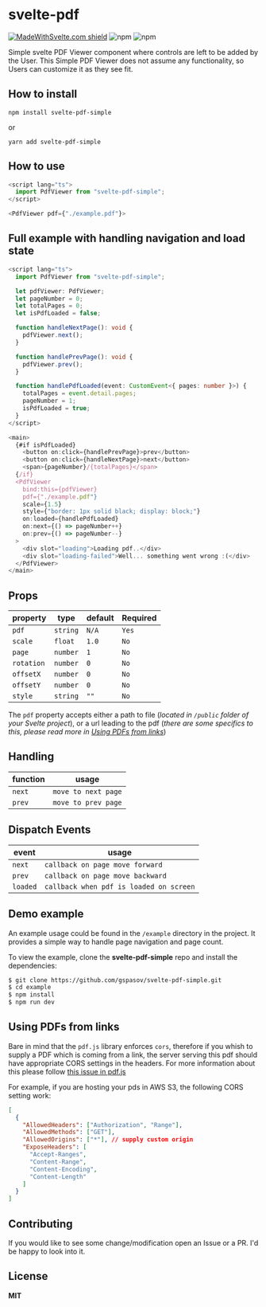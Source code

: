 # svelte-pdf

[![MadeWithSvelte.com shield](https://madewithsvelte.com/storage/repo-shields/2346-shield.svg)](https://madewithsvelte.com/p/svelte-pdf/shield-link)
![npm](https://img.shields.io/npm/dw/svelte-pdf-simple?style=flat-square)
![npm](https://img.shields.io/npm/v/svelte-pdf-simple?style=flat-square)

Simple svelte PDF Viewer component where controls are left to be added by the User.
This Simple PDF Viewer does not assume any functionality, so Users can customize it as they see fit.

## How to install

```
npm install svelte-pdf-simple
```

or

```
yarn add svelte-pdf-simple
```

## How to use

```ts
<script lang="ts">
  import PdfViewer from "svelte-pdf-simple";
</script>

<PdfViewer pdf={"./example.pdf"}>
```

## Full example with handling navigation and load state

```ts
<script lang="ts">
  import PdfViewer from "svelte-pdf-simple";

  let pdfViewer: PdfViewer;
  let pageNumber = 0;
  let totalPages = 0;
  let isPdfLoaded = false;

  function handleNextPage(): void {
    pdfViewer.next();
  }

  function handlePrevPage(): void {
    pdfViewer.prev();
  }

  function handlePdfLoaded(event: CustomEvent<{ pages: number }>) {
    totalPages = event.detail.pages;
    pageNumber = 1;
    isPdfLoaded = true;
  }
</script>

<main>
  {#if isPdfLoaded}
    <button on:click={handlePrevPage}>prev</button>
    <button on:click={handleNextPage}>next</button>
    <span>{pageNumber}/{totalPages}</span>
  {/if}
  <PdfViewer
    bind:this={pdfViewer}
    pdf={"./example.pdf"}
    scale={1.5}
    style={"border: 1px solid black; display: block;"}
    on:loaded={handlePdfLoaded}
    on:next={() => pageNumber++}
    on:prev={() => pageNumber--}
  >
    <div slot="loading">Loading pdf..</div>
    <div slot="loading-failed">Well... something went wrong :(</div>
  </PdfViewer>
</main>
```

## Props

| property   | type     | default | Required |
| ---------- | -------- | ------- | -------- |
| `pdf`      | `string` | `N/A`   | `Yes`    |
| `scale`    | `float`  | `1.0`   | `No`     |
| `page`     | `number` | `1`     | `No`     |
| `rotation` | `number` | `0`     | `No`     |
| `offsetX`  | `number` | `0`     | `No`     |
| `offsetY`  | `number` | `0`     | `No`     |
| `style`    | `string` | `""`    | `No`     |

The `pdf` property accepts either a path to file (_located in `/public` folder of your Svelte project_), or a url leading to the pdf (_there are some specifics to this, please read more in [Using PDFs from links](#using-pdfs-from-links)_)

## Handling

| function | usage               |
| -------- | ------------------- |
| `next`   | `move to next page` |
| `prev`   | `move to prev page` |

## Dispatch Events

| event    | usage                                   |
| -------- | --------------------------------------- |
| `next`   | `callback on page move forward`         |
| `prev`   | `callback on page move backward`        |
| `loaded` | `callback when pdf is loaded on screen` |

## Demo example

An example usage could be found in the `/example` directory in the project. It provides a simple way to handle page navigation and page count.

To view the example, clone the **svelte-pdf-simple** repo and install the dependencies:

```bash
$ git clone https://github.com/gspasov/svelte-pdf-simple.git
$ cd example
$ npm install
$ npm run dev
```

## Using PDFs from links

Bare in mind that the `pdf.js` library enforces `cors`, therefore if you whish to supply a PDF which is coming from a link, the server serving this pdf should have appropriate CORS settings in the headers. For more information about this please follow [this issue in pdf.js](https://github.com/mozilla/pdf.js/issues/3150#issuecomment-17582371)

For example, if you are hosting your pds in AWS S3, the following CORS setting work:

```json
[
  {
    "AllowedHeaders": ["Authorization", "Range"],
    "AllowedMethods": ["GET"],
    "AllowedOrigins": ["*"], // supply custom origin
    "ExposeHeaders": [
      "Accept-Ranges",
      "Content-Range",
      "Content-Encoding",
      "Content-Length"
    ]
  }
]
```

## Contributing

If you would like to see some change/modification open an Issue or a PR. I'd be happy to look into it.

## License

**MIT**
